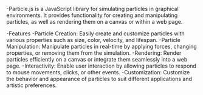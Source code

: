 
-Particle.js is a JavaScript library for simulating particles in graphical environments. It provides functionality for creating and manipulating particles, as well as rendering them on a canvas or within a web page.

-Features
-Particle Creation: Easily create and customize particles with various properties such as size, color, velocity, and lifespan.
-Particle Manipulation: Manipulate particles in real-time by applying forces, changing properties, or removing them from the simulation.
-Rendering: Render particles efficiently on a canvas or integrate them seamlessly into a web page.
-Interactivity: Enable user interaction by allowing particles to respond to mouse movements, clicks, or other events.
-Customization: Customize the behavior and appearance of particles to suit different applications and artistic preferences.

